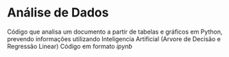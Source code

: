# Análise de Dados
Código que analisa um documento a partir de tabelas e gráficos em Python, prevendo informações utilizando Inteligencia Artificial (Arvore de Decisão e Regressão Linear)
Código em formato *ipynb*
